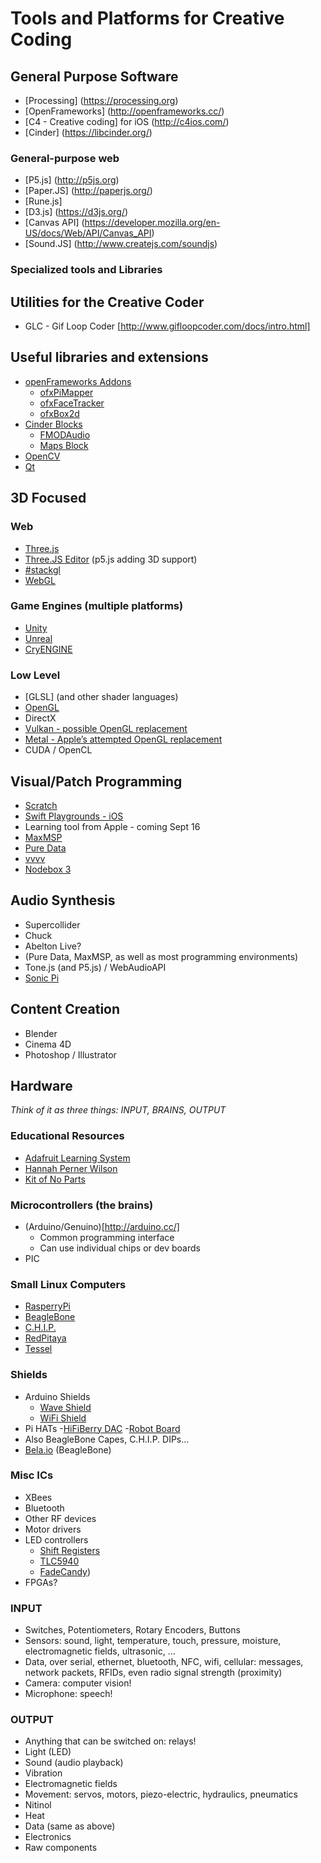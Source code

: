 # Tools and Platforms for Creative Coding

## General Purpose Software
- [Processing] (https://processing.org)
- [OpenFrameworks] (http://openframeworks.cc/)
- [C4 - Creative coding] for iOS (http://c4ios.com/)
- [Cinder] (https://libcinder.org/)

### General-purpose web
- [P5.js] (http://p5js.org)
- [Paper.JS] (http://paperjs.org/)
- [Rune.js]
- [D3.js] (https://d3js.org/)
- [Canvas API] (https://developer.mozilla.org/en-US/docs/Web/API/Canvas_API)
- [Sound.JS] (http://www.createjs.com/soundjs)

### Specialized tools and Libraries

## Utilities for the Creative Coder
- GLC - Gif Loop Coder [http://www.gifloopcoder.com/docs/intro.html]

## Useful libraries and extensions
- [openFrameworks Addons](http://ofxaddons.com/categories)
  - [ofxPiMapper](https://github.com/kr15h/ofxPiMapper)
  - [ofxFaceTracker](https://github.com/kylemcdonald/ofxFaceTracker)
  - [ofxBox2d](https://github.com/vanderlin/ofxBox2d)
- [Cinder Blocks](http://cindering.org/blocks/)
  - [FMODAudio](http://cindering.org/project/fmod-audio-block/)
  - [Maps Block](http://cindering.org/project/maps-block/)
- [OpenCV](http://opencv.org/)
- [Qt](https://www.qt.io/qt5-7/)

## 3D Focused

### Web
- [Three.js](http://threejs.org)
- [Three.JS Editor](http://threejs.org/editor/#file=http://mrdoob.neocities.org/025/app.json)
(p5.js adding 3D support)
- [#stackgl](http://stack.gl)
- [WebGL](https://developer.mozilla.org/en-US/docs/Web/API/WebGL_API)

### Game Engines (multiple platforms)
- [Unity](https://unity3d.com/)
- [Unreal](https://www.unrealengine.com/)
- [CryENGINE](https://www.cryengine.com/)

### Low Level
- [GLSL] (and other shader languages)
- [OpenGL](https://www.opengl.org/documentation/specs/)
- DirectX 
- [Vulkan - possible OpenGL replacement](https://www.khronos.org/vulkan/)
- [Metal - Apple’s attempted OpenGL replacement](https://developer.apple.com/metal/)
- CUDA / OpenCL

## Visual/Patch Programming
- [Scratch](https://scratch.mit.edu/)
- [Swift Playgrounds - iOS](http://www.apple.com/swift/playgrounds/)
- Learning tool from Apple - coming Sept 16
- [MaxMSP](https://cycling74.com/products/max/)
- [Pure Data](http://puredata.info/)
- [vvvv](https://vvvv.org/)
- [Nodebox 3](https://www.nodebox.net/node/)

## Audio Synthesis 
- Supercollider
- Chuck
- Abelton Live?
- (Pure Data, MaxMSP, as well as most programming environments)
- Tone.js (and P5.js) / WebAudioAPI
- [Sonic Pi](http://sonic-pi.net/)

## Content Creation
- Blender
- Cinema 4D
- Photoshop / Illustrator


## Hardware

_Think of it as three things: INPUT, BRAINS, OUTPUT_

### Educational Resources
- [Adafruit Learning System](https://learn.adafruit.com/)
- [Hannah Perner Wilson](http://www.kobakant.at/DIY/)
- [Kit of No Parts](http://kit-of-no-parts.at/)

### Microcontrollers (the brains)
- (Arduino/Genuino)[http://arduino.cc/]
  - Common programming interface
  - Can use individual chips or dev boards
- PIC

### Small Linux Computers
- [RasperryPi](http://www.raspberrypi.org)
- [BeagleBone](http://www.beaglebone.org)
- [C.H.I.P.](http://getchip.com)
- [RedPitaya](http://redpitaya.com)
- [Tessel](http://tessel.io)

### Shields
- Arduino Shields
  - [Wave Shield](https://www.adafruit.com/products/94)
  - [WiFi Shield](https://www.adafruit.com/products/1491)
- Pi HATs
  -[HiFiBerry DAC](https://www.adafruit.com/products/2901)
  -[Robot Board](https://www.adafruit.com/products/1940)
- Also BeagleBone Capes, C.H.I.P. DIPs...
- [Bela.io](http://bela.io) (BeagleBone)

### Misc ICs
- XBees
- Bluetooth
- Other RF devices
- Motor drivers
- LED controllers
  - [Shift Registers](https://www.adafruit.com/products/450)
  - [TLC5940](http://www.ti.com/product/TLC5940)
  - [FadeCandy](http://fadecandy.com))
- FPGAs?

### INPUT 
- Switches, Potentiometers, Rotary Encoders, Buttons
- Sensors: sound, light, temperature, touch, pressure, moisture, electromagnetic fields, ultrasonic, ...
- Data, over serial, ethernet, bluetooth, NFC, wifi, cellular: messages, network packets, RFIDs, even radio signal strength (proximity)
- Camera: computer vision!
- Microphone: speech! 

### OUTPUT
- Anything that can be switched on: relays!
- Light (LED)
- Sound (audio playback)
- Vibration
- Electromagnetic fields
- Movement: servos, motors, piezo-electric, hydraulics, pneumatics
- Nitinol
- Heat
- Data (same as above)
- Electronics
- Raw components
